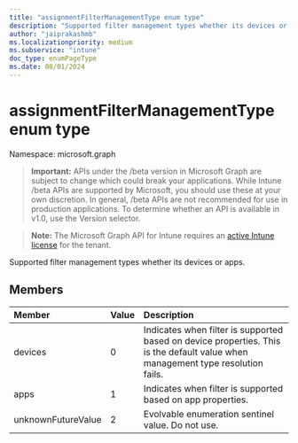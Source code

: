 ```yaml
---
title: "assignmentFilterManagementType enum type"
description: "Supported filter management types whether its devices or apps."
author: "jaiprakashmb"
ms.localizationpriority: medium
ms.subservice: "intune"
doc_type: enumPageType
ms.date: 08/01/2024
---
```


# assignmentFilterManagementType enum type

Namespace: microsoft.graph

> **Important:** APIs under the /beta version in Microsoft Graph are subject to change which could break your applications. While Intune /beta APIs are supported by Microsoft, you should use these at your own discretion. In general, /beta APIs are not recommended for use in production applications. To determine whether an API is available in v1.0, use the Version selector.

> **Note:** The Microsoft Graph API for Intune requires an [active Intune license](https://go.microsoft.com/fwlink/?linkid=839381) for the tenant.

Supported filter management types whether its devices or apps.

## Members
|Member|Value|Description|
|:---|:---|:---|
|devices|0|Indicates when filter is supported based on device properties. This is the default value when management type resolution fails.|
|apps|1|Indicates when filter is supported based on app properties.|
|unknownFutureValue|2|Evolvable enumeration sentinel value. Do not use.|